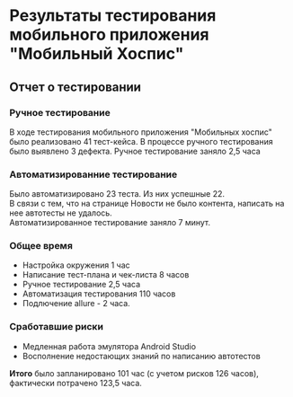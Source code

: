 # Результаты тестирования мобильного приложения "Мобильный Хоспис"

## Отчет о тестировании

### Ручное тестирование
В ходе тестирования мобильного приложения "Мобильных хоспис" было реализовано 41 тест-кейса. В процессе ручного тестирования было выявлено 3 дефекта.
Ручное тестирование заняло 2,5 часа

### Автоматизированние тестирование
Было автоматизировано 23 теста. Из них успешные 22.       
В связи с тем, что на странице Новости не было контента, написать на нее автотесты не удалось.    
Автоматизированное тестирование заняло 7 минут.

### Общее время

- Настройка окружения 1 час
- Написание тест-плана и чек-листа 8 часов
- Ручное тестирование 2,5 часа
- Автоматизация тестирования 110 часов
- Подлючение allure - 2 часа.

### Сработавшие риски

- Медленная работа эмулятора Android Studio
- Восполнение недостающих знаний по написанию автотестов

**Итого** было запланировано 101 час (с учетом рисков 126 часов), фактически потрачено 123,5 часа. 